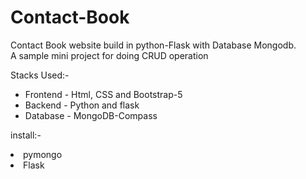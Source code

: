 # Contact-Book
Contact Book website build in python-Flask with Database Mongodb.
<br>A sample mini project for doing CRUD operation

Stacks Used:-
<ul>
    <li>Frontend - Html, CSS and Bootstrap-5</li>
    <li>Backend - Python and flask</li>
    <li>Database - MongoDB-Compass</li>
</ul>

install:-
    <li>pymongo</li><li>Flask</li>
